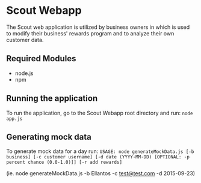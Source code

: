Scout Webapp
===============
The Scout web application is utilized by business owners in which is used to modify their business' rewards program and to analyze their own customer data.

Required Modules
-----------------------
* node.js
* npm

Running the application
-----------------------
To run the application, go to the Scout Webapp root directory and run: `node app.js`

Generating mock data
-----------------------
To generate mock data for a day run: `USAGE: node generateMockData.js [-b business] [-c customer username] [-d date (YYYY-MM-DD) [OPTIONAL: -p percent chance (0.0-1.0)]] [-r add rewards]`

(ie. node generateMockData.js -b Ellantos -c test@test.com -d 2015-09-23)